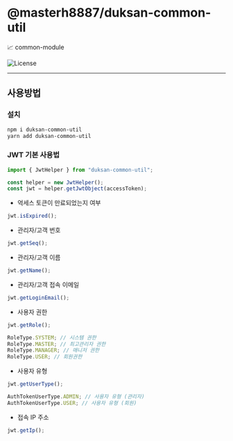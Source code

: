 # @masterh8887/duksan-common-util

:chart_with_upwards_trend: common-module

![License](https://img.shields.io/badge/license-UNLICENSED-orange.svg?style=flat)

---

## 사용방법

### 설치

```bash
npm i duksan-common-util
yarn add duksan-common-util
```

### JWT 기본 사용법

```typescript
import { JwtHelper } from "duksan-common-util";

const helper = new JwtHelper();
const jwt = helper.getJwtObject(accessToken);
```

- 억세스 토큰이 만료되었는지 여부

```typescript
jwt.isExpired();
```

- 관리자/고객 번호

```typescript
jwt.getSeq();
```

- 관리자/고객 이름

```typescript
jwt.getName();
```

- 관리자/고객 접속 이메일

```typescript
jwt.getLoginEmail();
```

- 사용자 권한

```typescript
jwt.getRole();

RoleType.SYSTEM; // 시스템 권한
RoleType.MASTER; // 최고관리자 권한
RoleType.MANAGER; // 매니저 권한
RoleType.USER; // 회원권한
```

- 사용자 유형

```typescript
jwt.getUserType();

AuthTokenUserType.ADMIN; // 사용자 유형 (관리자)
AuthTokenUserType.USER; // 사용자 유형 (회원)
```

- 접속 IP 주소

```typescript
jwt.getIp();
```
